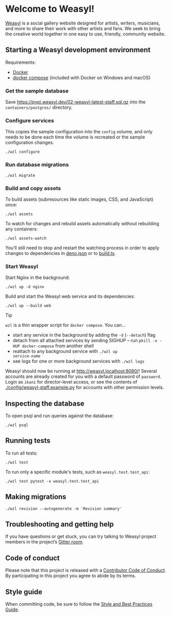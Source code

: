 # Welcome to Weasyl!

[Weasyl][] is a social gallery website designed for artists, writers, musicians, and more to share their work with other artists and fans. We seek to bring the creative world together in one easy to use, friendly, community website.


## Starting a Weasyl development environment

Requirements:

- [Docker][docker]
- [docker compose][] (included with Docker on Windows and macOS)


[docker]: https://docs.docker.com/get-docker/
[docker compose]: https://docs.docker.com/compose/install/


### Get the sample database

Save https://pypi.weasyl.dev/02-weasyl-latest-staff.sql.gz into the `containers/postgres/` directory.


### Configure services

This copies the sample configuration into the `config` volume, and only needs to be done each time the volume is recreated or the sample configuration changes.

```shell
./wzl configure
```


### Run database migrations

```shell
./wzl migrate
```


### Build and copy assets

To build assets (subresources like static images, CSS, and JavaScript) once:

```shell
./wzl assets
```

To watch for changes and rebuild assets automatically without rebuilding any containers:

```shell
./wzl assets-watch
```

You’ll still need to stop and restart the watching process in order to apply changes to dependencies in [deno.json](./deno.json) or to [build.ts](./build.ts).


### Start Weasyl

Start Nginx in the background:

```shell
./wzl up -d nginx
```

Build and start the Weasyl web service and its dependencies:

```shell
./wzl up --build web
```

> [!TIP]
> `wzl` is a thin wrapper script for `docker compose`. You can…
> - start any service in the background by adding the `-d` (`--detach`) flag
> - detach from all attached services by sending SIGHUP – run `pkill -x -HUP docker-compose` from another shell
> - reattach to any background service with <code>./wzl up <i>service-name</i></code>
> - see logs for one or more background services with `./wzl logs`

Weasyl should now be running at <http://weasyl.localhost:8080/>! Several accounts are already created for you with a default password of `password`. Login as `ikani` for director-level access, or see the contents of [./config/weasyl-staff.example.py](config/weasyl-staff.example.py) for accounts with other permission levels.


## Inspecting the database

To open psql and run queries against the database:

```shell
./wzl psql
```


## Running tests

To run all tests:

```shell
./wzl test
```

To run only a specific module's tests, such as `weasyl.test.test_api`:

```shell
./wzl test pytest -x weasyl.test.test_api
```


## Making migrations

```shell
./wzl revision --autogenerate -m 'Revision summary'
```


## Troubleshooting and getting help

If you have questions or get stuck, you can try talking to Weasyl project members in the project’s [Gitter room](https://gitter.im/Weasyl/weasyl).


## Code of conduct

Please note that this project is released with a [Contributor Code of Conduct](CODE_OF_CONDUCT.md). By participating in this project you agree to abide by its terms.


## Style guide

When committing code, be sure to follow the [Style and Best Practices Guide](STYLE_GUIDE.md).


[Weasyl]: https://www.weasyl.com/
